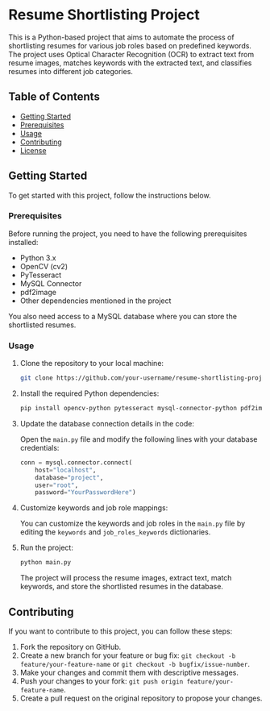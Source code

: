 

# Resume Shortlisting Project

This is a Python-based project that aims to automate the process of shortlisting resumes for various job roles based on predefined keywords. The project uses Optical Character Recognition (OCR) to extract text from resume images, matches keywords with the extracted text, and classifies resumes into different job categories.

## Table of Contents

- [Getting Started](#getting-started)
- [Prerequisites](#prerequisites)
- [Usage](#usage)
- [Contributing](#contributing)
- [License](#license)

## Getting Started

To get started with this project, follow the instructions below.

### Prerequisites

Before running the project, you need to have the following prerequisites installed:

- Python 3.x
- OpenCV (cv2)
- PyTesseract
- MySQL Connector
- pdf2image
- Other dependencies mentioned in the project

You also need access to a MySQL database where you can store the shortlisted resumes.

### Usage

1. Clone the repository to your local machine:

   ```bash
   git clone https://github.com/your-username/resume-shortlisting-project.git
   ```

2. Install the required Python dependencies:

   ```bash
   pip install opencv-python pytesseract mysql-connector-python pdf2image
   ```

3. Update the database connection details in the code:

   Open the `main.py` file and modify the following lines with your database credentials:

   ```python
   conn = mysql.connector.connect(
       host="localhost",
       database="project",
       user="root",
       password="YourPasswordHere")
   ```

4. Customize keywords and job role mappings:

   You can customize the keywords and job roles in the `main.py` file by editing the `keywords` and `job_roles_keywords` dictionaries.

5. Run the project:

   ```bash
   python main.py
   ```

   The project will process the resume images, extract text, match keywords, and store the shortlisted resumes in the database.

## Contributing

If you want to contribute to this project, you can follow these steps:

1. Fork the repository on GitHub.
2. Create a new branch for your feature or bug fix: `git checkout -b feature/your-feature-name` or `git checkout -b bugfix/issue-number`.
3. Make your changes and commit them with descriptive messages.
4. Push your changes to your fork: `git push origin feature/your-feature-name`.
5. Create a pull request on the original repository to propose your changes.

